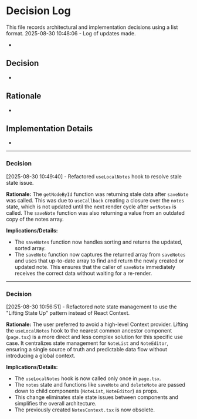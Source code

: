 # Decision Log

This file records architectural and implementation decisions using a list format.
2025-08-30 10:48:06 - Log of updates made.

*

## Decision

*

## Rationale 

*

## Implementation Details

*
---
### Decision
[2025-08-30 10:49:40] - Refactored `useLocalNotes` hook to resolve stale state issue.

**Rationale:**
The `getNodeById` function was returning stale data after `saveNote` was called. This was due to `useCallback` creating a closure over the `notes` state, which is not updated until the next render cycle after `setNotes` is called. The `saveNote` function was also returning a value from an outdated copy of the notes array.

**Implications/Details:**
- The `saveNotes` function now handles sorting and returns the updated, sorted array.
- The `saveNote` function now captures the returned array from `saveNotes` and uses that up-to-date array to find and return the newly created or updated note. This ensures that the caller of `saveNote` immediately receives the correct data without waiting for a re-render.
---
### Decision
[2025-08-30 10:56:51] - Refactored note state management to use the "Lifting State Up" pattern instead of React Context.

**Rationale:**
The user preferred to avoid a high-level Context provider. Lifting the `useLocalNotes` hook to the nearest common ancestor component (`page.tsx`) is a more direct and less complex solution for this specific use case. It centralizes state management for `NoteList` and `NoteEditor`, ensuring a single source of truth and predictable data flow without introducing a global context.

**Implications/Details:**
- The `useLocalNotes` hook is now called only once in `page.tsx`.
- The `notes` state and functions like `saveNote` and `deleteNote` are passed down to child components (`NoteList`, `NoteEditor`) as props.
- This change eliminates stale state issues between components and simplifies the overall architecture.
- The previously created `NotesContext.tsx` is now obsolete.